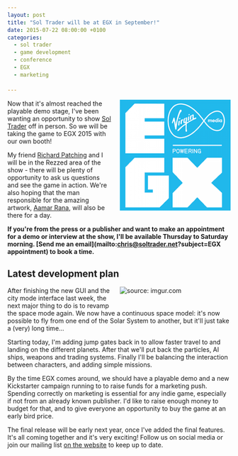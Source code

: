 ```yaml
---
layout: post
title: "Sol Trader will be at EGX in September!"
date: 2015-07-22 08:00:00 +0100
categories:
  - sol trader
  - game development
  - conference
  - EGX
  - marketing

---
```


<img style='float: right; padding: 0 0 20px 20px; width: 250px' src='/files/egx.png' alt='EGX logo'/>

Now that it's almost reached the playable demo stage, I've been wanting an opportunity to show [Sol Trader](http://soltrader.net) off in person. So we will be taking the game to EGX 2015 with our own booth!

My friend [Richard Patching](http://twitter.com/patchfx) and I will be in the Rezzed area of the show - there will be plenty of opportunity to ask us questions and see the game in action. We're also hoping that the man responsible for the amazing artwork, [Aamar Rana](https://www.linkedin.com/pub/aamar-rana/1/799/651), will also be there for a day.

**If you're from the press or a publisher and want to make an appointment for a demo or interview at the show, I'll be available Thursday to Saturday morning. [Send me an email](mailto:chris@soltrader.net?subject=EGX appointment) to book a time.**

## Latest development plan

<a href="http://imgur.com/5BGQzgs"><img src="http://i.imgur.com/5BGQzgs.png" title="source: imgur.com" style='float: right; padding: 0 0 20px 20px; width: 250px'/></a>

After finishing the new GUI and the city mode interface last week, the next
major thing to do is to revamp the space mode again. We now have a continuous
space model: it's now possible to fly from one end of the Solar System to
another, but it'll just take a (very) long time...

Starting today, I'm adding jump gates back in to allow faster travel to and
landing on the different planets. After that we'll put back the particles, AI
ships, weapons and trading systems. Finally I'll be balancing the
interaction between characters, and adding simple missions.

By the time EGX comes around, we should have a playable demo and a new
Kickstarter campaign running to to raise funds for a marketing push. Spending
correctly on marketing is essential for any indie game, especially if not from
an already known publisher. I'd like to raise enough money to budget for that,
and to give everyone an opportunity to buy the game at an early bird price.

The final release will be early next year, once I've added the final features.
It's all coming together and it's very exciting! Follow us on social media or join our mailing list [on the website](http://soltrader.net) to keep up to date.
